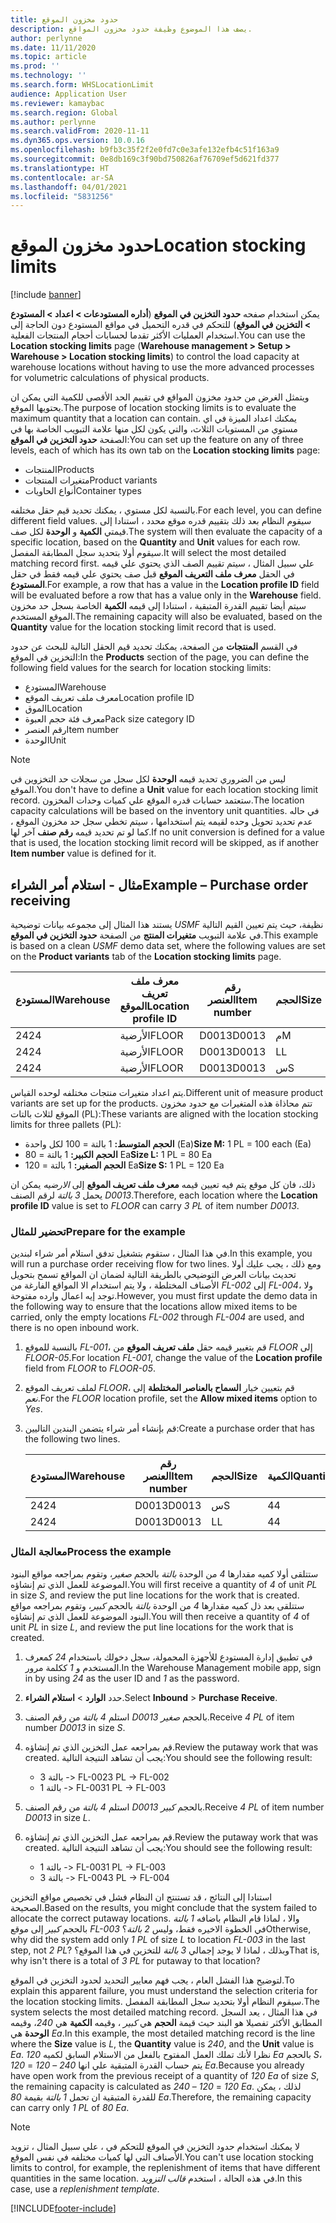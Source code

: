 ```yaml
---
title: حدود مخزون الموقع
description: يصف هذا الموضوع وظيفة حدود مخزون المواقع.
author: perlynne
ms.date: 11/11/2020
ms.topic: article
ms.prod: ''
ms.technology: ''
ms.search.form: WHSLocationLimit
audience: Application User
ms.reviewer: kamaybac
ms.search.region: Global
ms.author: perlynne
ms.search.validFrom: 2020-11-11
ms.dyn365.ops.version: 10.0.16
ms.openlocfilehash: b9fb3c35f2f2e0fd7c0e3afe132efb4c51f163a9
ms.sourcegitcommit: 0e8db169c3f90bd750826af76709ef5d621fd377
ms.translationtype: HT
ms.contentlocale: ar-SA
ms.lasthandoff: 04/01/2021
ms.locfileid: "5831256"
---
```

# <a name="location-stocking-limits"></a><span data-ttu-id="71631-103">حدود مخزون الموقع</span><span class="sxs-lookup"><span data-stu-id="71631-103">Location stocking limits</span></span>

[!include [banner](../includes/banner.md)]

<span data-ttu-id="71631-104">يمكن استخدام صفحه **حدود التخزين في الموقع** (**أداره المستودعات \> اعداد \> المستودع \> التخزين في الموقع**) للتحكم في قدره التحميل في مواقع المستودع دون الحاجة إلى استخدام العمليات الأكثر تقدما لحسابات أحجام المنتجات الفعلية.</span><span class="sxs-lookup"><span data-stu-id="71631-104">You can use the **Location stocking limits** page (**Warehouse management \> Setup \> Warehouse \> Location stocking limits**) to control the load capacity at warehouse locations without having to use the more advanced processes for volumetric calculations of physical products.</span></span>

<span data-ttu-id="71631-105">ويتمثل الغرض من حدود مخزون المواقع في تقييم الحد الأقصى للكمية التي يمكن ان يحتويها الموقع.</span><span class="sxs-lookup"><span data-stu-id="71631-105">The purpose of location stocking limits is to evaluate the maximum quantity that a location can contain.</span></span> <span data-ttu-id="71631-106">يمكنك اعداد الميزة في اي مستوي من المستويات الثلاث، والتي يكون لكل منها علامة التبويب الخاصة بها في الصفحة **حدود التخزين في الموقع**:</span><span class="sxs-lookup"><span data-stu-id="71631-106">You can set up the feature on any of three levels, each of which has its own tab on the **Location stocking limits** page:</span></span>

- <span data-ttu-id="71631-107">المنتجات</span><span class="sxs-lookup"><span data-stu-id="71631-107">Products</span></span>
- <span data-ttu-id="71631-108">متغيرات المنتجات</span><span class="sxs-lookup"><span data-stu-id="71631-108">Product variants</span></span>
- <span data-ttu-id="71631-109">أنواع الحاويات</span><span class="sxs-lookup"><span data-stu-id="71631-109">Container types</span></span>

<span data-ttu-id="71631-110">بالنسبة لكل مستوي ، يمكنك تحديد قيم حقل مختلفه.</span><span class="sxs-lookup"><span data-stu-id="71631-110">For each level, you can define different field values.</span></span> <span data-ttu-id="71631-111">سيقوم النظام بعد ذلك بتقييم قدره موقع محدد ، استنادا إلى قيمتي **الكمية** و **الوحدة** لكل صف.</span><span class="sxs-lookup"><span data-stu-id="71631-111">The system will then evaluate the capacity of a specific location, based on the **Quantity** and **Unit** values for each row.</span></span> <span data-ttu-id="71631-112">سيقوم أولا بتحديد سجل المطابقة المفصل.</span><span class="sxs-lookup"><span data-stu-id="71631-112">It will select the most detailed matching record first.</span></span> <span data-ttu-id="71631-113">علي سبيل المثال ، سيتم تقييم الصف الذي يحتوي علي قيمه في الحقل **معرف ملف التعريف الموقع** قبل صف يحتوي علي قيمه فقط في حقل **المستودع**.</span><span class="sxs-lookup"><span data-stu-id="71631-113">For example, a row that has a value in the **Location profile ID** field will be evaluated before a row that has a value only in the **Warehouse** field.</span></span> <span data-ttu-id="71631-114">سيتم أيضا تقييم القدرة المتبقية ، استنادا إلى قيمه **الكمية** الخاصة بسجل حد مخزون الموقع المستخدم.</span><span class="sxs-lookup"><span data-stu-id="71631-114">The remaining capacity will also be evaluated, based on the **Quantity** value for the location stocking limit record that is used.</span></span>

<span data-ttu-id="71631-115">في القسم **المنتجات** من الصفحة، يمكنك تحديد قيم الحقل التالية للبحث عن حدود التخزين في الموقع:</span><span class="sxs-lookup"><span data-stu-id="71631-115">In the **Products** section of the page, you can define the following field values for the search for location stocking limits:</span></span>

- <span data-ttu-id="71631-116">المستودع</span><span class="sxs-lookup"><span data-stu-id="71631-116">Warehouse</span></span>
- <span data-ttu-id="71631-117">معرف ملف تعريف الموقع</span><span class="sxs-lookup"><span data-stu-id="71631-117">Location profile ID</span></span>
- <span data-ttu-id="71631-118"> الموق</span><span class="sxs-lookup"><span data-stu-id="71631-118">Location</span></span>
- <span data-ttu-id="71631-119">معرف فئة حجم العبوة</span><span class="sxs-lookup"><span data-stu-id="71631-119">Pack size category ID</span></span>
- <span data-ttu-id="71631-120">رقم العنصر</span><span class="sxs-lookup"><span data-stu-id="71631-120">Item number</span></span>
- <span data-ttu-id="71631-121">الوحدة</span><span class="sxs-lookup"><span data-stu-id="71631-121">Unit</span></span>

> [!NOTE]
> <span data-ttu-id="71631-122">ليس من الضروري تحديد قيمه **الوحدة** لكل سجل من سجلات حد التخزوين في الموقع.</span><span class="sxs-lookup"><span data-stu-id="71631-122">You don't have to define a **Unit** value for each location stocking limit record.</span></span> <span data-ttu-id="71631-123">ستعتمد حسابات قدره الموقع علي كميات وحدات المخزون.</span><span class="sxs-lookup"><span data-stu-id="71631-123">The location capacity calculations will be based on the inventory unit quantities.</span></span> <span data-ttu-id="71631-124">في حاله عدم تحديد تحويل وحده لقيمه يتم استخدامها ، سيتم تخطي سجل حد مخزون الموقع ، كما لو تم تحديد قيمه **رقم صنف** آخر لها.</span><span class="sxs-lookup"><span data-stu-id="71631-124">If no unit conversion is defined for a value that is used, the location stocking limit record will be skipped, as if another **Item number** value is defined for it.</span></span>

## <a name="example--purchase-order-receiving"></a><span data-ttu-id="71631-125">مثال - استلام أمر الشراء</span><span class="sxs-lookup"><span data-stu-id="71631-125">Example – Purchase order receiving</span></span>

<span data-ttu-id="71631-126">يستند هذا المثال إلى مجموعه بيانات توضيحية *USMF* نظيفة، حيث يتم تعيين القيم التالية في علامة التبويب **متغيرات المنتج** من الصفحة **حدود التخزين في الموقع**.</span><span class="sxs-lookup"><span data-stu-id="71631-126">This example is based on a clean *USMF* demo data set, where the following values are set on the **Product variants** tab of the **Location stocking limits** page.</span></span>

| <span data-ttu-id="71631-127">المستودع</span><span class="sxs-lookup"><span data-stu-id="71631-127">Warehouse</span></span> | <span data-ttu-id="71631-128">معرف ملف تعريف الموقع</span><span class="sxs-lookup"><span data-stu-id="71631-128">Location profile ID</span></span> | <span data-ttu-id="71631-129">رقم العنصر</span><span class="sxs-lookup"><span data-stu-id="71631-129">Item number</span></span> | <span data-ttu-id="71631-130">الحجم</span><span class="sxs-lookup"><span data-stu-id="71631-130">Size</span></span> | <span data-ttu-id="71631-131">الكمية</span><span class="sxs-lookup"><span data-stu-id="71631-131">Quantity</span></span> | <span data-ttu-id="71631-132">الوحدة</span><span class="sxs-lookup"><span data-stu-id="71631-132">Unit</span></span> |
|-----------|---------------------|-------------|------|----------|------|
| <span data-ttu-id="71631-133">24</span><span class="sxs-lookup"><span data-stu-id="71631-133">24</span></span>        | <span data-ttu-id="71631-134">الأرضية</span><span class="sxs-lookup"><span data-stu-id="71631-134">FLOOR</span></span>               | <span data-ttu-id="71631-135">D0013</span><span class="sxs-lookup"><span data-stu-id="71631-135">D0013</span></span>       | <span data-ttu-id="71631-136">‏‫م‬</span><span class="sxs-lookup"><span data-stu-id="71631-136">M</span></span>    | <span data-ttu-id="71631-137">300</span><span class="sxs-lookup"><span data-stu-id="71631-137">300</span></span>      | <span data-ttu-id="71631-138">وحدة</span><span class="sxs-lookup"><span data-stu-id="71631-138">Ea</span></span>   |
| <span data-ttu-id="71631-139">24</span><span class="sxs-lookup"><span data-stu-id="71631-139">24</span></span>        | <span data-ttu-id="71631-140">الأرضية</span><span class="sxs-lookup"><span data-stu-id="71631-140">FLOOR</span></span>               | <span data-ttu-id="71631-141">D0013</span><span class="sxs-lookup"><span data-stu-id="71631-141">D0013</span></span>       | <span data-ttu-id="71631-142">L</span><span class="sxs-lookup"><span data-stu-id="71631-142">L</span></span>    | <span data-ttu-id="71631-143">240</span><span class="sxs-lookup"><span data-stu-id="71631-143">240</span></span>      | <span data-ttu-id="71631-144">وحدة</span><span class="sxs-lookup"><span data-stu-id="71631-144">Ea</span></span>   |
| <span data-ttu-id="71631-145">24</span><span class="sxs-lookup"><span data-stu-id="71631-145">24</span></span>        | <span data-ttu-id="71631-146">الأرضية</span><span class="sxs-lookup"><span data-stu-id="71631-146">FLOOR</span></span>               | <span data-ttu-id="71631-147">D0013</span><span class="sxs-lookup"><span data-stu-id="71631-147">D0013</span></span>       | <span data-ttu-id="71631-148">س</span><span class="sxs-lookup"><span data-stu-id="71631-148">S</span></span>    | <span data-ttu-id="71631-149">360</span><span class="sxs-lookup"><span data-stu-id="71631-149">360</span></span>      | <span data-ttu-id="71631-150">وحدة</span><span class="sxs-lookup"><span data-stu-id="71631-150">Ea</span></span>   |

<span data-ttu-id="71631-151">يتم اعداد متغيرات منتجات مختلفه لوحده القياس.</span><span class="sxs-lookup"><span data-stu-id="71631-151">Different unit of measure product variants are set up for the products.</span></span> <span data-ttu-id="71631-152">تتم محاذاة هذه المتغيرات مع حدود مخزون الموقع لثلاث بالتات (PL):</span><span class="sxs-lookup"><span data-stu-id="71631-152">These variants are aligned with the location stocking limits for three pallets (PL):</span></span>

- <span data-ttu-id="71631-153">**الحجم المتوسط:** 1 بالتة = 100 لكل واحدة (Ea)</span><span class="sxs-lookup"><span data-stu-id="71631-153">**Size M:** 1 PL = 100 each (Ea)</span></span>
- <span data-ttu-id="71631-154">**الحجم الكبير:** 1 بالتة = 80 Ea</span><span class="sxs-lookup"><span data-stu-id="71631-154">**Size L:** 1 PL = 80 Ea</span></span>
- <span data-ttu-id="71631-155">**الحجم الصغير:** 1 بالتة = 120 Ea</span><span class="sxs-lookup"><span data-stu-id="71631-155">**Size S:** 1 PL = 120 Ea</span></span>

<span data-ttu-id="71631-156">ذلك، فان كل موقع يتم فيه تعيين قيمه **معرف ملف تعريف الموقع** إلى *الارضيه* يمكن ان يحمل *3* *بالتة* لرقم الصنف *D0013*.</span><span class="sxs-lookup"><span data-stu-id="71631-156">Therefore, each location where the **Location profile ID** value is set to *FLOOR* can carry *3* *PL* of item number *D0013*.</span></span>

### <a name="prepare-for-the-example"></a><span data-ttu-id="71631-157">تحضير للمثال</span><span class="sxs-lookup"><span data-stu-id="71631-157">Prepare for the example</span></span>

<span data-ttu-id="71631-158">في هذا المثال ، ستقوم بتشغيل تدفق استلام أمر شراء لبندين.</span><span class="sxs-lookup"><span data-stu-id="71631-158">In this example, you will run a purchase order receiving flow for two lines.</span></span> <span data-ttu-id="71631-159">ومع ذلك ، يجب عليك أولا تحديث بيانات العرض التوضيحي بالطريقة التالية لضمان ان المواقع تسمح بتحويل الأصناف المختلطة ، ولا يتم استخدام الا المواقع الفارغة من *FL-002* إلى *FL-004*، ولا توجد إيه اعمال وارده مفتوحة.</span><span class="sxs-lookup"><span data-stu-id="71631-159">However, you must first update the demo data in the following way to ensure that the locations allow mixed items to be carried, only the empty locations *FL-002* through *FL-004* are used, and there is no open inbound work.</span></span>

1. <span data-ttu-id="71631-160">بالنسبة للموقع *FL-001*، قم بتغيير قيمه حقل **ملف تعريف الموقع** من *FLOOR* إلى *FLOOR-05*.</span><span class="sxs-lookup"><span data-stu-id="71631-160">For location *FL-001*, change the value of the **Location profile** field from *FLOOR* to *FLOOR-05*.</span></span>
1. <span data-ttu-id="71631-161">لملف تعريف الموقع *FLOOR*، قم بتعيين خيار **السماح بالعناصر المختلطة** إلى *نعم*.</span><span class="sxs-lookup"><span data-stu-id="71631-161">For the *FLOOR* location profile, set the **Allow mixed items** option to *Yes*.</span></span>
1. <span data-ttu-id="71631-162">قم بإنشاء أمر شراء يتضمن البندين التاليين:</span><span class="sxs-lookup"><span data-stu-id="71631-162">Create a purchase order that has the following two lines.</span></span>

    | <span data-ttu-id="71631-163">المستودع</span><span class="sxs-lookup"><span data-stu-id="71631-163">Warehouse</span></span> | <span data-ttu-id="71631-164">رقم العنصر</span><span class="sxs-lookup"><span data-stu-id="71631-164">Item number</span></span> | <span data-ttu-id="71631-165">الحجم</span><span class="sxs-lookup"><span data-stu-id="71631-165">Size</span></span> | <span data-ttu-id="71631-166">الكمية</span><span class="sxs-lookup"><span data-stu-id="71631-166">Quantity</span></span> | <span data-ttu-id="71631-167">الوحدة</span><span class="sxs-lookup"><span data-stu-id="71631-167">Unit</span></span> |
    |-----------|-------------|------|----------|------|
    | <span data-ttu-id="71631-168">24</span><span class="sxs-lookup"><span data-stu-id="71631-168">24</span></span>        | <span data-ttu-id="71631-169">D0013</span><span class="sxs-lookup"><span data-stu-id="71631-169">D0013</span></span>       | <span data-ttu-id="71631-170">س</span><span class="sxs-lookup"><span data-stu-id="71631-170">S</span></span>    | <span data-ttu-id="71631-171">4</span><span class="sxs-lookup"><span data-stu-id="71631-171">4</span></span>        | <span data-ttu-id="71631-172">PL</span><span class="sxs-lookup"><span data-stu-id="71631-172">PL</span></span>   |
    | <span data-ttu-id="71631-173">24</span><span class="sxs-lookup"><span data-stu-id="71631-173">24</span></span>        | <span data-ttu-id="71631-174">D0013</span><span class="sxs-lookup"><span data-stu-id="71631-174">D0013</span></span>       | <span data-ttu-id="71631-175">L</span><span class="sxs-lookup"><span data-stu-id="71631-175">L</span></span>    | <span data-ttu-id="71631-176">4</span><span class="sxs-lookup"><span data-stu-id="71631-176">4</span></span>        | <span data-ttu-id="71631-177">PL</span><span class="sxs-lookup"><span data-stu-id="71631-177">PL</span></span>   |

### <a name="process-the-example"></a><span data-ttu-id="71631-178">معالجة المثال</span><span class="sxs-lookup"><span data-stu-id="71631-178">Process the example</span></span>

<span data-ttu-id="71631-179">ستتلقى أولا كميه مقدارها *4* من الوحدة *بالتة* بالحجم *صغير*، وتقوم بمراجعه مواقع البنود الموضوعة للعمل الذي تم إنشاؤه.</span><span class="sxs-lookup"><span data-stu-id="71631-179">You will first receive a quantity of *4* of unit *PL* in size *S*, and review the put line locations for the work that is created.</span></span> <span data-ttu-id="71631-180">ستتلقى بعد ذل كميه مقدارها *4* من الوحدة *بالتة* بالحجم *كبير*، وتقوم بمراجعه مواقع البنود الموضوعة للعمل الذي تم إنشاؤه.</span><span class="sxs-lookup"><span data-stu-id="71631-180">You will then receive a quantity of *4* of unit *PL* in size *L*, and review the put line locations for the work that is created.</span></span>

1. <span data-ttu-id="71631-181">في تطبيق إدارة المستودع للأجهزة المحمولة، سجل دخولك باستخدام *24* كمعرف المستخدم و *1* ككلمة مرور.</span><span class="sxs-lookup"><span data-stu-id="71631-181">In the Warehouse Management mobile app, sign in by using *24* as the user ID and *1* as the password.</span></span>
1. <span data-ttu-id="71631-182">حدد **الوارد** \> **استلام الشراء**.</span><span class="sxs-lookup"><span data-stu-id="71631-182">Select **Inbound** \> **Purchase Receive**.</span></span>
1. <span data-ttu-id="71631-183">استلم *4* *بالتة* من رقم الصنف *D0013* بالحجم *صغير*.</span><span class="sxs-lookup"><span data-stu-id="71631-183">Receive *4* *PL* of item number *D0013* in size *S*.</span></span>
1. <span data-ttu-id="71631-184">قم بمراجعه عمل التخزين الذي تم إنشاؤه.</span><span class="sxs-lookup"><span data-stu-id="71631-184">Review the putaway work that was created.</span></span> <span data-ttu-id="71631-185">يجب أن تشاهد النتيجة التالية:</span><span class="sxs-lookup"><span data-stu-id="71631-185">You should see the following result:</span></span>

    - <span data-ttu-id="71631-186">3 بالتة -\> FL-002</span><span class="sxs-lookup"><span data-stu-id="71631-186">3 PL -\> FL-002</span></span>
    - <span data-ttu-id="71631-187">1 بالتة -\> FL-003</span><span class="sxs-lookup"><span data-stu-id="71631-187">1 PL -\> FL-003</span></span>

1. <span data-ttu-id="71631-188">استلم *4* *بالتة* من رقم الصنف *D0013* بالحجم *كبير*.</span><span class="sxs-lookup"><span data-stu-id="71631-188">Receive *4* *PL* of item number *D0013* in size *L*.</span></span>
1. <span data-ttu-id="71631-189">قم بمراجعه عمل التخزين الذي تم إنشاؤه.</span><span class="sxs-lookup"><span data-stu-id="71631-189">Review the putaway work that was created.</span></span> <span data-ttu-id="71631-190">يجب أن تشاهد النتيجة التالية:</span><span class="sxs-lookup"><span data-stu-id="71631-190">You should see the following result:</span></span>

    - <span data-ttu-id="71631-191">1 بالتة -\> FL-003</span><span class="sxs-lookup"><span data-stu-id="71631-191">1 PL -\> FL-003</span></span>
    - <span data-ttu-id="71631-192">3 بالتة -\> FL-004</span><span class="sxs-lookup"><span data-stu-id="71631-192">3 PL -\> FL-004</span></span>

<span data-ttu-id="71631-193">استنادا إلى النتائج ، قد تستنتج ان النظام فشل في تخصيص مواقع التخزين الصحيحة.</span><span class="sxs-lookup"><span data-stu-id="71631-193">Based on the results, you might conclude that the system failed to allocate the correct putaway locations.</span></span> <span data-ttu-id="71631-194">والا ، لماذا قام النظام باضافه *1* *بالتة* بالحجم *كبير* إلى موقع *FL-003* في الخطوة الاخيره فقط، وليس *2* *بالتة*؟</span><span class="sxs-lookup"><span data-stu-id="71631-194">Otherwise, why did the system add only *1* *PL* of size *L* to location *FL-003* in the last step, not *2* *PL*?</span></span> <span data-ttu-id="71631-195">وبذلك ، لماذا لا يوجد إجمالي *3* *بالتة* للتخزين في هذا الموقع؟</span><span class="sxs-lookup"><span data-stu-id="71631-195">That is, why isn't there is a total of *3* *PL* for putaway to that location?</span></span>

<span data-ttu-id="71631-196">لتوضيح هذا الفشل العام ، يجب فهم معايير التحديد لحدود التخزين في الموقع.</span><span class="sxs-lookup"><span data-stu-id="71631-196">To explain this apparent failure, you must understand the selection criteria for the location stocking limits.</span></span> <span data-ttu-id="71631-197">سيقوم النظام أولا بتحديد سجل المطابقة المفصل.</span><span class="sxs-lookup"><span data-stu-id="71631-197">The system selects the most detailed matching record.</span></span> <span data-ttu-id="71631-198">في هذا المثال ، يعد السجل المطابق الأكثر تفصيلا هو البند حيث قيمة **الحجم** هي *كبير* ، وقيمه **الكمية** هي *240*، وقيمه **الوحدة** هي *Ea*.</span><span class="sxs-lookup"><span data-stu-id="71631-198">In this example, the most detailed matching record is the line where the **Size** value is *L*, the **Quantity** value is *240*, and the **Unit** value is *Ea*.</span></span> <span data-ttu-id="71631-199">نظرا لأنك تملك العمل المفتوح بالفعل من الاستلام السابق لكميه *120* *Ea* بالحجم *S*، يتم حساب القدرة المتبقية علي انها *240* – *120* = *120* *Ea*.</span><span class="sxs-lookup"><span data-stu-id="71631-199">Because you already have open work from the previous receipt of a quantity of *120* *Ea* of size *S*, the remaining capacity is calculated as *240* – *120* = *120* *Ea*.</span></span> <span data-ttu-id="71631-200">لذلك ، يمكن للقدرة المتبقية ان تحمل *1* *بالتة* بقيمة *80* *Ea*.</span><span class="sxs-lookup"><span data-stu-id="71631-200">Therefore, the remaining capacity can carry only *1* *PL* of *80* *Ea*.</span></span>

> [!NOTE]
> <span data-ttu-id="71631-201">لا يمكنك استخدام حدود التخزين في الموقع للتحكم في ، علي سبيل المثال ، تزويد الأصناف التي لها كميات مختلفه في نفس الموقع.</span><span class="sxs-lookup"><span data-stu-id="71631-201">You can't use location stocking limits to control, for example, the replenishment of items that have different quantities in the same location.</span></span> <span data-ttu-id="71631-202">في هذه الحالة ، استخدم *قالب التزويد*.</span><span class="sxs-lookup"><span data-stu-id="71631-202">In this case, use a *replenishment template*.</span></span>


[!INCLUDE[footer-include](../../includes/footer-banner.md)]